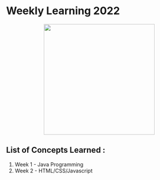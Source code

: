 # Weekly Learning 2022

<center><img src="https://cdn.pixabay.com/photo/2016/10/16/16/33/dual-screen-1745705_960_720.png" height="300px"></center>

## List of Concepts Learned :

1. Week 1 - Java Programming
2. Week 2 - HTML/CSS/Javascript
